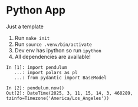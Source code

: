 # Python App

Just a template


1. Run `make init`
2. Run `source .venv/bin/activate`
3. Dev env has ipython so run `ipython`
4. All dependencies are available!
```
In [1]: import pendulum
   ...: import polars as pl
   ...: from pydantic import BaseModel

In [2]: pendulum.now()
Out[2]: DateTime(2025, 3, 11, 15, 14, 3, 460289, tzinfo=Timezone('America/Los_Angeles'))
```
